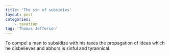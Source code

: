 ```yaml
---
title: 'The sin of subsidies'
layout: post
categories:
    - taxation
tag: 'Thomas Jefferson'
---
```


To compel a man to subsidize with his taxes the propagation of ideas which he disbelieves and abhors is sinful and tyrannical.